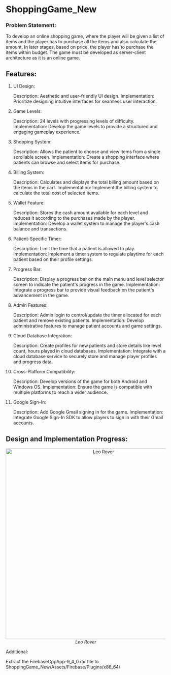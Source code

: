 # ShoppingGame_New

### Problem Statement:
To develop an online shopping game, where the player will be given a list of items and the player has to purchase all the items and also calculate the amount. In later stages, based on price, the player has to purchase the items within budget. The game must be developed as server-client architecture as it is an online game.

## Features:

1. UI Design:

    Description: Aesthetic and user-friendly UI design.
    Implementation: Prioritize designing intuitive interfaces for seamless user interaction.

2. Game Levels:

    Description: 24 levels with progressing levels of difficulty.
    Implementation: Develop the game levels to provide a structured and engaging gameplay experience.

3. Shopping System:

    Description: Allows the patient to choose and view items from a single scrollable screen.
    Implementation: Create a shopping interface where patients can browse and select items for purchase.

4. Billing System:

    Description: Calculates and displays the total billing amount based on the items in the cart.
    Implementation: Implement the billing system to calculate the total cost of selected items.

5. Wallet Feature:

    Description: Stores the cash amount available for each level and reduces it according to the purchases made by the player.
    Implementation: Develop a wallet system to manage the player's cash balance and transactions.

6. Patient-Specific Timer:

    Description: Limit the time that a patient is allowed to play.
    Implementation: Implement a timer system to regulate playtime for each patient based on their profile settings.

7. Progress Bar:

    Description: Display a progress bar on the main menu and level selector screen to indicate the patient's progress in the game.
    Implementation: Integrate a progress bar to provide visual feedback on the patient's advancement in the game.

8. Admin Features:

    Description: Admin login to control/update the timer allocated for each patient and remove existing patients.
    Implementation: Develop administrative features to manage patient accounts and game settings.

9. Cloud Database Integration:

    Description: Create profiles for new patients and store details like level count, hours played in cloud databases.
    Implementation: Integrate with a cloud database service to securely store and manage player profiles and progress data.

10. Cross-Platform Compatibility:

    Description: Develop versions of the game for both Android and Windows OS.
    Implementation: Ensure the game is compatible with multiple platforms to reach a wider audience.

11. Google Sign-In:

    Description: Add Google Gmail signing in for the game.
    Implementation: Integrate Google Sign-In SDK to allow players to sign in with their Gmail accounts.

## Design and Implementation Progress:
<p align="center">
  <img src="![17](https://github.com/AdarshKaran/ShoppingGame_New/assets/112091438/2cff1bba-ed1f-4347-8856-bd9fbb4eb99f)" alt="Leo Rover" width="600">
  <br>
  <em>Leo Rover</em>
</p>
Additional:

Extract the FirebaseCppApp-9_4_0.rar file to ShoppingGame_New/Assets/Firebase/Plugins/x86_64/

